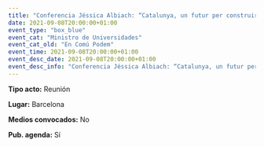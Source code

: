 ```yaml
---
title: "Conferencia Jéssica Albiach: “Catalunya, un futur per construir”"
date: 2021-09-08T20:00:00+01:00
event_type: "box_blue" 
event_cat: "Ministro de Universidades"
event_cat_old: "En Comú Podem"
event_time: 2021-09-08T20:00:00+01:00
event_desc_date: 2021-09-08T20:00:00+01:00
event_desc_info: "Conferencia Jéssica Albiach: “Catalunya, un futur per construir”"
---
```

<p class="card-light list_schedule_description"><b>Tipo acto:</b> Reunión
</p>
<p class="card-light list_schedule_description"><b>Lugar:</b> Barcelona
</p>
<p class="card-light list_schedule_description"><b>Medios convocados:</b> No
</p>
<p class="card-light list_schedule_description"><b>Pub. agenda:</b> Sí
</p>